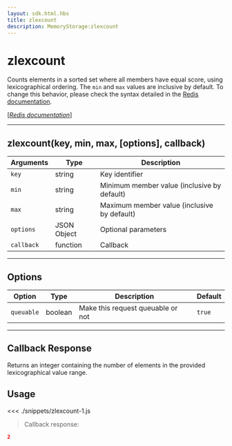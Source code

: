```yaml
---
layout: sdk.html.hbs
title: zlexcount
description: MemoryStorage:zlexcount
---
```


# zlexcount

Counts elements in a sorted set where all members have equal score, using lexicographical ordering. The `min` and `max` values are inclusive by default. To change this behavior, please check the syntax detailed in the [Redis documentation](https://redis.io/commands/zrangebylex).

[[_Redis documentation_]](https://redis.io/commands/zlexcount)

---

## zlexcount(key, min, max, [options], callback)

| Arguments  | Type        | Description                                 |
| ---------- | ----------- | ------------------------------------------- |
| `key`      | string      | Key identifier                              |
| `min`      | string      | Minimum member value (inclusive by default) |
| `max`      | string      | Maximum member value (inclusive by default) |
| `options`  | JSON Object | Optional parameters                         |
| `callback` | function    | Callback                                    |

---

## Options

| Option     | Type    | Description                       | Default |
| ---------- | ------- | --------------------------------- | ------- |
| `queuable` | boolean | Make this request queuable or not | `true`  |

---

## Callback Response

Returns an integer containing the number of elements in the provided lexicographical value range.

## Usage

<<< ./snippets/zlexcount-1.js

> Callback response:

```json
2
```

